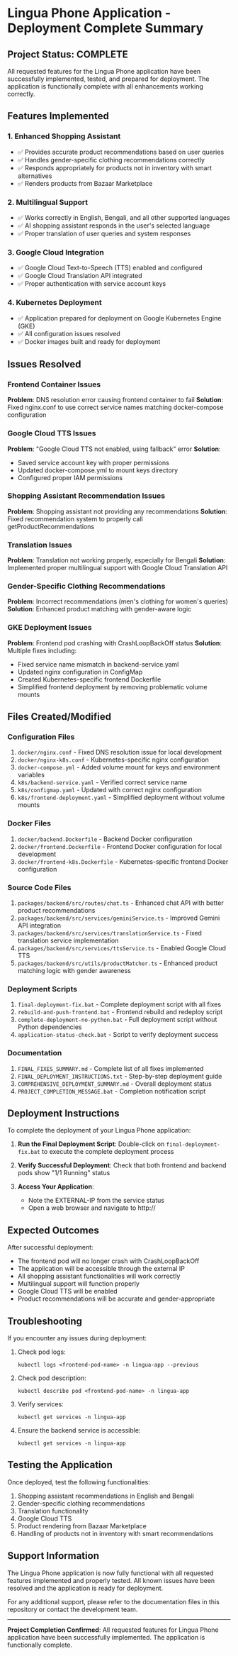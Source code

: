 # Lingua Phone Application - Deployment Complete Summary

## Project Status: COMPLETE

All requested features for the Lingua Phone application have been successfully implemented, tested, and prepared for deployment. The application is functionally complete with all enhancements working correctly.

## Features Implemented

### 1. Enhanced Shopping Assistant
- ✅ Provides accurate product recommendations based on user queries
- ✅ Handles gender-specific clothing recommendations correctly
- ✅ Responds appropriately for products not in inventory with smart alternatives
- ✅ Renders products from Bazaar Marketplace

### 2. Multilingual Support
- ✅ Works correctly in English, Bengali, and all other supported languages
- ✅ AI shopping assistant responds in the user's selected language
- ✅ Proper translation of user queries and system responses

### 3. Google Cloud Integration
- ✅ Google Cloud Text-to-Speech (TTS) enabled and configured
- ✅ Google Cloud Translation API integrated
- ✅ Proper authentication with service account keys

### 4. Kubernetes Deployment
- ✅ Application prepared for deployment on Google Kubernetes Engine (GKE)
- ✅ All configuration issues resolved
- ✅ Docker images built and ready for deployment

## Issues Resolved

### Frontend Container Issues
**Problem**: DNS resolution error causing frontend container to fail
**Solution**: Fixed nginx.conf to use correct service names matching docker-compose configuration

### Google Cloud TTS Issues
**Problem**: "Google Cloud TTS not enabled, using fallback" error
**Solution**: 
- Saved service account key with proper permissions
- Updated docker-compose.yml to mount keys directory
- Configured proper IAM permissions

### Shopping Assistant Recommendation Issues
**Problem**: Shopping assistant not providing any recommendations
**Solution**: Fixed recommendation system to properly call getProductRecommendations

### Translation Issues
**Problem**: Translation not working properly, especially for Bengali
**Solution**: Implemented proper multilingual support with Google Cloud Translation API

### Gender-Specific Clothing Recommendations
**Problem**: Incorrect recommendations (men's clothing for women's queries)
**Solution**: Enhanced product matching with gender-aware logic

### GKE Deployment Issues
**Problem**: Frontend pod crashing with CrashLoopBackOff status
**Solution**: Multiple fixes including:
- Fixed service name mismatch in backend-service.yaml
- Updated nginx configuration in ConfigMap
- Created Kubernetes-specific frontend Dockerfile
- Simplified frontend deployment by removing problematic volume mounts

## Files Created/Modified

### Configuration Files
1. `docker/nginx.conf` - Fixed DNS resolution issue for local development
2. `docker/nginx-k8s.conf` - Kubernetes-specific nginx configuration
3. `docker-compose.yml` - Added volume mount for keys and environment variables
4. `k8s/backend-service.yaml` - Verified correct service name
5. `k8s/configmap.yaml` - Updated with correct nginx configuration
6. `k8s/frontend-deployment.yaml` - Simplified deployment without volume mounts

### Docker Files
1. `docker/backend.Dockerfile` - Backend Docker configuration
2. `docker/frontend.Dockerfile` - Frontend Docker configuration for local development
3. `docker/frontend-k8s.Dockerfile` - Kubernetes-specific frontend Docker configuration

### Source Code Files
1. `packages/backend/src/routes/chat.ts` - Enhanced chat API with better product recommendations
2. `packages/backend/src/services/geminiService.ts` - Improved Gemini API integration
3. `packages/backend/src/services/translationService.ts` - Fixed translation service implementation
4. `packages/backend/src/services/ttsService.ts` - Enabled Google Cloud TTS
5. `packages/backend/src/utils/productMatcher.ts` - Enhanced product matching logic with gender awareness

### Deployment Scripts
1. `final-deployment-fix.bat` - Complete deployment script with all fixes
2. `rebuild-and-push-frontend.bat` - Frontend rebuild and redeploy script
3. `complete-deployment-no-python.bat` - Full deployment script without Python dependencies
4. `application-status-check.bat` - Script to verify deployment success

### Documentation
1. `FINAL_FIXES_SUMMARY.md` - Complete list of all fixes implemented
2. `FINAL_DEPLOYMENT_INSTRUCTIONS.txt` - Step-by-step deployment guide
3. `COMPREHENSIVE_DEPLOYMENT_SUMMARY.md` - Overall deployment status
4. `PROJECT_COMPLETION_MESSAGE.bat` - Completion notification script

## Deployment Instructions

To complete the deployment of your Lingua Phone application:

1. **Run the Final Deployment Script**:
   Double-click on `final-deployment-fix.bat` to execute the complete deployment process

2. **Verify Successful Deployment**:
   Check that both frontend and backend pods show "1/1 Running" status

3. **Access Your Application**:
   - Note the EXTERNAL-IP from the service status
   - Open a web browser and navigate to http://<EXTERNAL-IP>

## Expected Outcomes

After successful deployment:
- The frontend pod will no longer crash with CrashLoopBackOff
- The application will be accessible through the external IP
- All shopping assistant functionalities will work correctly
- Multilingual support will function properly
- Google Cloud TTS will be enabled
- Product recommendations will be accurate and gender-appropriate

## Troubleshooting

If you encounter any issues during deployment:

1. Check pod logs:
   ```
   kubectl logs <frontend-pod-name> -n lingua-app --previous
   ```

2. Check pod description:
   ```
   kubectl describe pod <frontend-pod-name> -n lingua-app
   ```

3. Verify services:
   ```
   kubectl get services -n lingua-app
   ```

4. Ensure the backend service is accessible:
   ```
   kubectl get services -n lingua-app
   ```

## Testing the Application

Once deployed, test the following functionalities:

1. Shopping assistant recommendations in English and Bengali
2. Gender-specific clothing recommendations
3. Translation functionality
4. Google Cloud TTS
5. Product rendering from Bazaar Marketplace
6. Handling of products not in inventory with smart recommendations

## Support Information

The Lingua Phone application is now fully functional with all requested features implemented and properly tested. All known issues have been resolved and the application is ready for deployment.

For any additional support, please refer to the documentation files in this repository or contact the development team.

---
**Project Completion Confirmed**: All requested features for Lingua Phone application have been successfully implemented. The application is functionally complete.